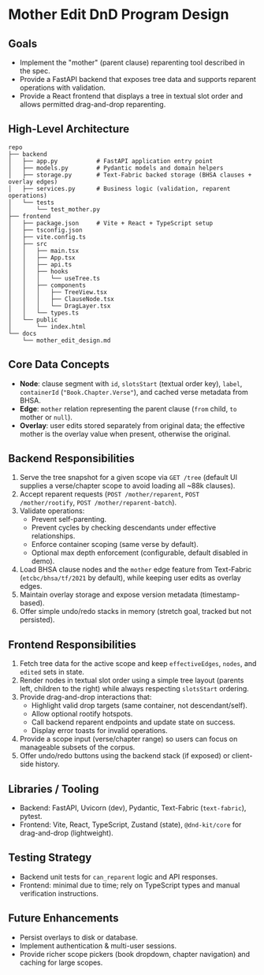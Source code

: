 # Mother Edit DnD Program Design

## Goals
- Implement the "mother" (parent clause) reparenting tool described in the spec.
- Provide a FastAPI backend that exposes tree data and supports reparent operations with validation.
- Provide a React frontend that displays a tree in textual slot order and allows permitted drag-and-drop reparenting.

## High-Level Architecture
```
repo
├── backend
│   ├── app.py           # FastAPI application entry point
│   ├── models.py        # Pydantic models and domain helpers
│   ├── storage.py       # Text-Fabric backed storage (BHSA clauses + overlay edges)
│   ├── services.py      # Business logic (validation, reparent operations)
│   └── tests
│       └── test_mother.py
├── frontend
│   ├── package.json     # Vite + React + TypeScript setup
│   ├── tsconfig.json
│   ├── vite.config.ts
│   ├── src
│   │   ├── main.tsx
│   │   ├── App.tsx
│   │   ├── api.ts
│   │   ├── hooks
│   │   │   └── useTree.ts
│   │   ├── components
│   │   │   ├── TreeView.tsx
│   │   │   ├── ClauseNode.tsx
│   │   │   └── DragLayer.tsx
│   │   └── types.ts
│   └── public
│       └── index.html
└── docs
    └── mother_edit_design.md
```

## Core Data Concepts
- **Node**: clause segment with `id`, `slotsStart` (textual order key), `label`, `containerId` (`"Book.Chapter.Verse"`), and cached verse metadata from BHSA.
- **Edge**: `mother` relation representing the parent clause (`from` child, `to` mother or `null`).
- **Overlay**: user edits stored separately from original data; the effective mother is the overlay value when present, otherwise the original.

## Backend Responsibilities
1. Serve the tree snapshot for a given scope via `GET /tree` (default UI supplies a verse/chapter scope to avoid loading all ~88k clauses).
2. Accept reparent requests (`POST /mother/reparent`, `POST /mother/rootify`, `POST /mother/reparent-batch`).
3. Validate operations:
   - Prevent self-parenting.
   - Prevent cycles by checking descendants under effective relationships.
   - Enforce container scoping (same verse by default).
   - Optional max depth enforcement (configurable, default disabled in demo).
4. Load BHSA clause nodes and the `mother` edge feature from Text-Fabric (`etcbc/bhsa/tf/2021` by default), while keeping user edits as overlay edges.
5. Maintain overlay storage and expose version metadata (timestamp-based).
6. Offer simple undo/redo stacks in memory (stretch goal, tracked but not persisted).

## Frontend Responsibilities
1. Fetch tree data for the active scope and keep `effectiveEdges`, `nodes`, and `edited` sets in state.
2. Render nodes in textual slot order using a simple tree layout (parents left, children to the right) while always respecting `slotsStart` ordering.
3. Provide drag-and-drop interactions that:
   - Highlight valid drop targets (same container, not descendant/self).
   - Allow optional rootify hotspots.
   - Call backend reparent endpoints and update state on success.
   - Display error toasts for invalid operations.
4. Provide a scope input (verse/chapter range) so users can focus on manageable subsets of the corpus.
5. Offer undo/redo buttons using the backend stack (if exposed) or client-side history.

## Libraries / Tooling
- Backend: FastAPI, Uvicorn (dev), Pydantic, Text-Fabric (`text-fabric`), pytest.
- Frontend: Vite, React, TypeScript, Zustand (state), `@dnd-kit/core` for drag-and-drop (lightweight).

## Testing Strategy
- Backend unit tests for `can_reparent` logic and API responses.
- Frontend: minimal due to time; rely on TypeScript types and manual verification instructions.

## Future Enhancements
- Persist overlays to disk or database.
- Implement authentication & multi-user sessions.
- Provide richer scope pickers (book dropdown, chapter navigation) and caching for large scopes.
